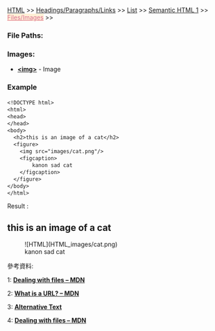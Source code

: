 
<a href="/HTML/">HTML</a> >>
<a href="/HTML/Headings_Paragraphs_Links/">Headings/Paragraphs/Links</a> >>
<a href="/HTML/List/">List</a> >>
<a href="/HTML/Semantic_HTML_1/">Semantic HTML 1</a> >>
<a href="/HTML/Files_Images/" style="color:palevioletred;background-color:papayawhip;">Files/Images</a> >>
<div class="divider"></div>

### File Paths:



<div class="divider"></div>

### Images:

* **<a href="https://developer.mozilla.org/en-US/docs/Web/HTML/Element/image" target="_blank">&lt;img&gt;</a>** - Image

<div class="divider"></div>

### Example

```
<!DOCTYPE html>
<html>
<head>
</head>
<body>
  <h2>this is an image of a cat</h2>
  <figure>
  	<img src="images/cat.png"/>
  	<figcaption>
    	kanon sad cat
  	</figcaption>
  </figure>
</body>
</html>
```
Result : 

<h2>this is an image of a cat</h2>
<figure>
![HTML](HTML_images/cat.png)
  <figcaption>
    kanon sad cat
  </figcaption>
</figure>
<div class="divider"></div>

參考資料:

1: **<a href="https://developer.mozilla.org/en-US/docs/Learn/Getting_started_with_the_web/Dealing_with_files" target="_blank">Dealing with files – MDN</a>**

2: **<a href="https://developer.mozilla.org/en-US/docs/Learn/Common_questions/What_is_a_URL" target="_blank">What is a URL? – MDN</a>**

3: **<a href="https://webaim.org/techniques/alttext/" target="_blank">Alternative Text</a>**

4: **<a href="https://developer.mozilla.org/en-US/docs/Learn/Getting_started_with_the_web/Dealing_with_files" target="_blank">Dealing with files – MDN</a>**
